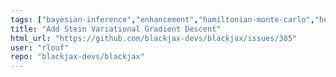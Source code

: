```yaml
---
tags: ["bayesian-inference","enhancement","hamiltonian-monte-carlo","help-wanted","probabilistic-programming","sampler","sampling-methods","vi"]
title: "Add Stein Variational Gradient Descent"
html_url: "https://github.com/blackjax-devs/blackjax/issues/385"
user: "rlouf"
repo: "blackjax-devs/blackjax"
---
```



